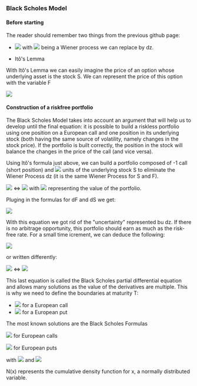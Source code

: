 ### Black Scholes Model

#### Before starting

The reader should remember two things from the previous github page:

* <img src="https://render.githubusercontent.com/render/math?math=\dS=\mu S\cdot dt%2b\sigma S\cdot \varepsilon \sqrt{dt}"> with <img src="https://render.githubusercontent.com/render/math?math=\varepsilon \sqrt{dt}">
being a Wiener process we can replace by dz.

* Itô's Lemma

With Itô's Lemma we can easily imagine the price of an option whose underlying asset is the stock S. We can represent the price of this option with the variable F

<img src="https://render.githubusercontent.com/render/math?math=\dF = (\frac{\delta F}{\delta S}\mu S %2b \frac{\delta F}{\delta t} %2b \frac{1}{2}\frac{\delta ^{2} F}{\delta S^{2}}\sigma ^{2}S^{2})dt %2b \frac{\delta F}{\delta S}\sigma S\cdot \varepsilon \sqrt{dt} ">

#### Construction of a riskfree portfolio

The Black Scholes Model takes into account an argument that will help us to develop until the final equation: it is possible to build a riskless portfolio using one position on a European call and one position in its underlying stock (both having the same source of volatility, namely changes in the stock price).
If the portfolio is built correctly, the position in the stock will balance the changes in the price of the call (and vice versa). 

Using Itô's formula just above, we can build a portfolio composed of -1 call (short position) and  <img src="https://render.githubusercontent.com/render/math?math=\frac{\delta F}{\delta S}"> units of the underlying stock S to eliminate the Wiener Process dz (it is the same Wiener Process for S and F). 

<img src="https://render.githubusercontent.com/render/math?math=\Pi = -F+%2b\frac{\delta F}{\delta S}S"> <=> <img src="https://render.githubusercontent.com/render/math?math=\Pi = -\Delta F%2b\frac{\delta F}{\delta S}{\Delta S}"> with <img src="https://render.githubusercontent.com/render/math?math=\Pi"> representing the value of the portfolio.  

Pluging in the formulas for dF and dS we get:

<img src="https://render.githubusercontent.com/render/math?math=\d\Pi =(-\frac{\delta F}{\delta t}-\frac{1}{2}\frac{\delta ^{2}F}{\delta S^{2}}\sigma ^{2}S^{2})dt">

With this equation we got rid of the "uncertainty" represented bu dz. If there is no arbitrage opportunity, this portfolio should earn as much as the risk-free rate. For a small time icrement, we can deduce the following:

<img src="https://render.githubusercontent.com/render/math?math=\d\Pi = r \Pi\cdot dt"> 

or written differently:

<img src="https://render.githubusercontent.com/render/math?math=\(\frac{\delta F}{\delta t}%2b\frac{1}{2}\frac{\delta ^{2}F}{\delta S^{2}}\sigma ^{2}S^{2})dt = r(-F%2b\frac{\delta F}{\delta S}S)dt"> <=> <img src="https://render.githubusercontent.com/render/math?math=\rf=\frac{\delta F}{\delta t}%2brs\frac{\delta F}{\delta S}%2b\frac{1}{2}\sigma ^{2}S^{2}\frac{\delta ^{2}F}{\delta S^{2}}">

This last equation is called the Black Scholes partial differential equation and allows many solutions as the value of the derivatives are multiple. 
This is why we need to define the boundaries at maturity T:
* <img src="https://render.githubusercontent.com/render/math?math=\max (S_{T}-K, 0)"> for a European call
* <img src="https://render.githubusercontent.com/render/math?math=\max (K-S_{T}, 0)"> for a European put

The most known solutions are the Black Scholes Formulas

<img src="https://render.githubusercontent.com/render/math?math=\c=S_{0}N(d_{1})-Ke^{-rT}N(d_{2})"> for European calls

<img src="https://render.githubusercontent.com/render/math?math=\p=Ke^{-rT}N(-d_{2})-S_{0}N(-d_{1})"> for European puts

with <img src="https://render.githubusercontent.com/render/math?math=\d_{1}=\frac{ln(S_{0}/K)%2b(r%2b\sigma ^{2}/2)T}{\sigma \sqrt{T}}"> and <img src="https://render.githubusercontent.com/render/math?math=\d_{2}=\frac{ln(S_{0}/K)%2b(r-\sigma ^{2}/2)T}{\sigma \sqrt{T}}=d_{1}-\sigma \sqrt{T}">

N(x) represents the cumulative density function for x, a normally distributed variable. 

